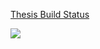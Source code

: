 [Thesis Build Status](https://www.sharelatex.com/github/repos/cornetto/thesis-v1)

![](https://www.sharelatex.com/github/repos/cornetto/thesis-v1/builds/latest/badge.svg)

